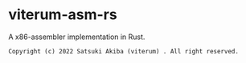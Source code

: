 # viterum-asm-rs

A x86-assembler implementation in Rust.

```
Copyright (c) 2022 Satsuki Akiba (viterum) . All right reserved.
```